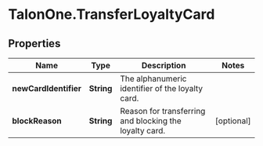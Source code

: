 # TalonOne.TransferLoyaltyCard

## Properties

Name | Type | Description | Notes
------------ | ------------- | ------------- | -------------
**newCardIdentifier** | **String** | The alphanumeric identifier of the loyalty card.  | 
**blockReason** | **String** | Reason for transferring and blocking the loyalty card.  | [optional] 


